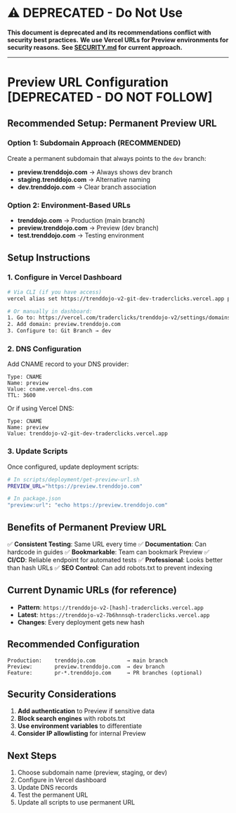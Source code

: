 # ⚠️ DEPRECATED - Do Not Use

**This document is deprecated and its recommendations conflict with security best practices.**
**We use Vercel URLs for Preview environments for security reasons.**
**See [SECURITY.md](./SECURITY.md#preview-url-security-strategy) for current approach.**

---

# Preview URL Configuration [DEPRECATED - DO NOT FOLLOW]

## Recommended Setup: Permanent Preview URL

### Option 1: Subdomain Approach (RECOMMENDED)
Create a permanent subdomain that always points to the `dev` branch:
- **preview.trenddojo.com** → Always shows dev branch
- **staging.trenddojo.com** → Alternative naming
- **dev.trenddojo.com** → Clear branch association

### Option 2: Environment-Based URLs
- **trenddojo.com** → Production (main branch)
- **preview.trenddojo.com** → Preview (dev branch)
- **test.trenddojo.com** → Testing environment

## Setup Instructions

### 1. Configure in Vercel Dashboard

```bash
# Via CLI (if you have access)
vercel alias set https://trenddojo-v2-git-dev-traderclicks.vercel.app preview.trenddojo.com

# Or manually in dashboard:
1. Go to: https://vercel.com/traderclicks/trenddojo-v2/settings/domains
2. Add domain: preview.trenddojo.com
3. Configure to: Git Branch → dev
```

### 2. DNS Configuration

Add CNAME record to your DNS provider:
```
Type: CNAME
Name: preview
Value: cname.vercel-dns.com
TTL: 3600
```

Or if using Vercel DNS:
```
Type: CNAME
Name: preview
Value: trenddojo-v2-git-dev-traderclicks.vercel.app
```

### 3. Update Scripts

Once configured, update deployment scripts:

```bash
# In scripts/deployment/get-preview-url.sh
PREVIEW_URL="https://preview.trenddojo.com"

# In package.json
"preview:url": "echo https://preview.trenddojo.com"
```

## Benefits of Permanent Preview URL

✅ **Consistent Testing**: Same URL every time
✅ **Documentation**: Can hardcode in guides
✅ **Bookmarkable**: Team can bookmark Preview
✅ **CI/CD**: Reliable endpoint for automated tests
✅ **Professional**: Looks better than hash URLs
✅ **SEO Control**: Can add robots.txt to prevent indexing

## Current Dynamic URLs (for reference)

- **Pattern**: `https://trenddojo-v2-[hash]-traderclicks.vercel.app`
- **Latest**: `https://trenddojo-v2-7b6hnnsqh-traderclicks.vercel.app`
- **Changes**: Every deployment gets new hash

## Recommended Configuration

```
Production:    trenddojo.com          → main branch
Preview:       preview.trenddojo.com  → dev branch
Feature:       pr-*.trenddojo.com     → PR branches (optional)
```

## Security Considerations

1. **Add authentication** to Preview if sensitive data
2. **Block search engines** with robots.txt
3. **Use environment variables** to differentiate
4. **Consider IP allowlisting** for internal Preview

## Next Steps

1. Choose subdomain name (preview, staging, or dev)
2. Configure in Vercel dashboard
3. Update DNS records
4. Test the permanent URL
5. Update all scripts to use permanent URL